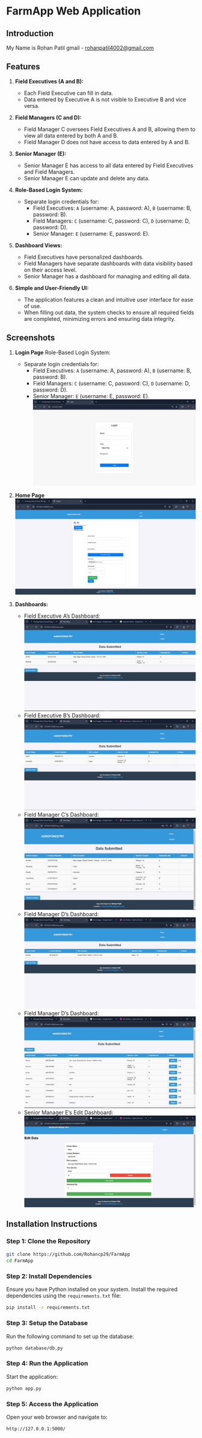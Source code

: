 # FarmApp Web Application

## Introduction
My Name is Rohan Patil
   gmail - rohanpatil4002@gmail.com
## Features
1. **Field Executives (A and B):**
   - Each Field Executive can fill in data.
   - Data entered by Executive A is not visible to Executive B and vice versa.

2. **Field Managers (C and D):**
   - Field Manager C oversees Field Executives A and B, allowing them to view all data entered by both A and B.
   - Field Manager D does not have access to data entered by A and B.

3. **Senior Manager (E):**
   - Senior Manager E has access to all data entered by Field Executives and Field Managers.
   - Senior Manager E can update and delete any data.

4. **Role-Based Login System:**
   - Separate login credentials for:
     - Field Executives: `A` (username: A, password: A), `B` (username: B, password: B).
     - Field Managers: `C` (username: C, password: C), `D` (username: D, password: D).
     - Senior Manager: `E` (username: E, password: E).

5. **Dashboard Views:**
   - Field Executives have personalized dashboards.
   - Field Managers have separate dashboards with data visibility based on their access level.
   - Senior Manager has a dashboard for managing and editing all data.

6. **Simple and User-Friendly UI:**
   - The application features a clean and intuitive user interface for ease of use.
   - When filling out data, the system checks to ensure all required fields are completed, minimizing errors and ensuring data integrity.

## Screenshots
1. **Login Page**
   Role-Based Login System:
   - Separate login credentials for:
     - Field Executives: `A` (username: A, password: A), `B` (username: B, password: B).
     - Field Managers: `C` (username: C, password: C), `D` (username: D, password: D).
     - Senior Manager: `E` (username: E, password: E).
   ![Login Page](models/LoginPage.JPG)

3. **Home Page**
   ![Home Page](models/HomePage.JPG)

4. **Dashboards:**
   - Field Executive A’s Dashboard: ![A's Dashboard](models/A's%20Dashboard.JPG)
   - Field Executive B’s Dashboard: ![B's Dashboard](models/B's%20Dashboard.JPG)
   - Field Manager C’s Dashboard: ![C's Dashboard](models/C's%20Dashboard.JPG)
   - Field Manager D’s Dashboard: ![D's Dashboard](models/D's%20Dashboard.JPG)
   - Field Manager D’s Dashboard: ![D's Dashboard](models/E's%20Dashboard.JPG)
   - Senior Manager E’s Edit Dashboard: ![Edit Dashboard](models/Edit%20data%20dashboard.JPG)

## Installation Instructions

### Step 1: Clone the Repository
```bash
git clone https://github.com/Rohancp29/FarmApp
cd FarmApp
```

### Step 2: Install Dependencies
Ensure you have Python installed on your system. Install the required dependencies using the `requirements.txt` file:
```bash
pip install -r requirements.txt
```

### Step 3: Setup the Database
Run the following command to set up the database:
```bash
python database/db.py
```

### Step 4: Run the Application
Start the application:
```bash
python app.py
```

### Step 5: Access the Application
Open your web browser and navigate to:
```
http://127.0.0.1:5000/
```


